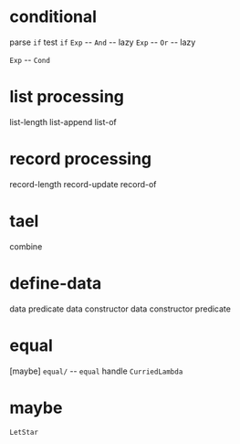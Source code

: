 # conditional

parse `if`
test `if`
`Exp` -- `And` -- lazy
`Exp` -- `Or` -- lazy

`Exp` -- `Cond`

# list processing

list-length
list-append
list-of

# record processing

record-length
record-update
record-of

# tael

combine

# define-data

data predicate
data constructor
data constructor predicate

# equal

[maybe] `equal/` -- `equal` handle `CurriedLambda`

# maybe

`LetStar`
